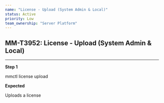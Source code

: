 ```yaml
---
name: "License - Upload (System Admin & Local)"
status: Active
priority: Low
team_ownership: "Server Platform"
---
```


## MM-T3952: License - Upload (System Admin & Local)

---

**Step 1**

mmctl license upload

**Expected**

Uploads a license
